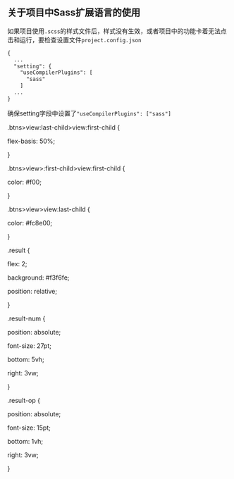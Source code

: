 ## 关于项目中Sass扩展语言的使用

如果项目使用`.scss`的样式文件后，样式没有生效，或者项目中的功能卡着无法点击和运行，要检查设置文件`project.config.json`

```xml
{
  ...
  "setting": {
    "useCompilerPlugins": [
      "sass"
    ]
  ...
}
```

确保setting字段中设置了`"useCompilerPlugins": ["sass"]`



.btns>view:last-child>view:first-child {

  flex-basis: 50%;

}



.btns>view>:first-child>view:first-child {

  color: #f00;

}



.btns>view>view:last-child {

  color: #fc8e00;

}





.result {

  flex: 2;

  background: #f3f6fe;

  position: relative;

}



.result-num {

  position: absolute;

  font-size: 27pt;

  bottom: 5vh;

  right: 3vw;

}



.result-op {

  position: absolute;

  font-size: 15pt;

  bottom: 1vh;

  right: 3vw;

}